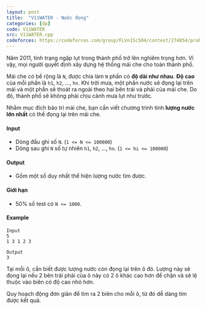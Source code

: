 ```yaml
---
layout: post
title:  "V11WATER - Nước đọng"
categories: [dp]
code: V11WATER
src: V11WATER.cpp
codeforces: https://codeforces.com/group/FLVn1Sc504/contest/274854/problem/N
---
```



Năm 2011, tình trạng ngập lụt trong thành phố trở lên nghiêm trọng hơn. Vì vậy, mọi người quyết định xây dựng hệ thống mái che cho toàn thành phố.

  
Mái che có bề rộng là `N`, được chia làm `N` phần có **độ dài như nhau**. **Độ cao** của mỗi phần là `h1`, `h2`, ..., `hn`. Khi trời mưa, một phần nước sẽ đọng lại trên mái và một phần sẽ thoát ra ngoài theo hai bên trái và phải của mái che. Do đó, thành phố sẽ không phải chịu cảnh mưa lụt như trước.

  
Nhằm mục đích bảo trì mái che, bạn cần viết chương trình tính **lượng nước lớn nhất** có thể đọng lại trên mái che.

#### Input

*   Dòng đầu ghi số `N`. (`1 <= N <= 100000`)
*   Dòng sau ghi `N` số tự nhiên `h1`, `h2`, ..., `hn`. (`1 <= hi <= 100000`)

#### Output

*   Gồm một số duy nhất thể hiện lượng nước tìm được.

#### Giới hạn

*   50% số test có `N <= 1000`.

#### Example

```
Input
5  
1 3 1 2 3

Output  
3
```

<!--more-->


Tại mỗi ô, cần biết được lượng nước còn đọng lại trên ô đó. Lượng này sẽ đọng lại nếu 2 bên trái phải của ô này có 2 ô khác cao hơn để chặn và sẽ lệ thuộc vào biên có độ cao nhỏ hơn.

Quy hoạch động đơn giản để tìm ra 2 biên cho mỗi ô, từ đó dễ dàng tìm được kết quả.
